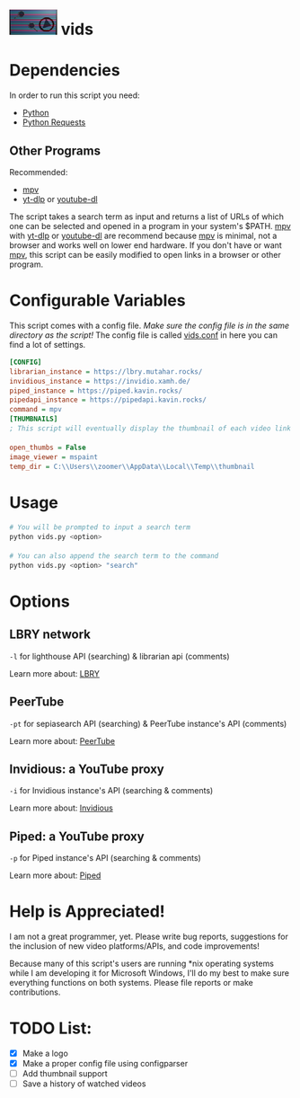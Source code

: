 # <img src="logo.png" alt = "vids logo" width = "85" height = "45" /> vids

# Dependencies
In order to run this script you need:
- [Python](https://en.wikipedia.org/wiki/Python_(programming_language))
- [Python Requests](https://en.wikipedia.org/wiki/Requests_(software))

## Other Programs
Recommended:
- [mpv](https://github.com/mpv-player/mpv)
- [yt-dlp](https://github.com/yt-dlp/yt-dlp) or [youtube-dl](https://github.com/ytdl-org/youtube-dl)

The script takes a search term as input and returns a list of URLs of which one can be selected and opened in a program in your system's $PATH. [mpv](https://github.com/mpv-player/mpv) with [yt-dlp](https://github.com/yt-dlp/yt-dlp) or [youtube-dl](https://github.com/ytdl-org/youtube-dl) are recommend because [mpv](https://github.com/mpv-player/mpv) is minimal, not a browser and works well on lower end hardware. If you don't have or want [mpv](https://github.com/mpv-player/mpv), this script can be easily modified to open links in a browser or other program.

# Configurable Variables
This script comes with a config file. *Make sure the config file is in the same directory as the script!* The config file is called [vids.conf](vids.conf) in here you can find a lot of settings.
``` ini
[CONFIG]
librarian_instance = https://lbry.mutahar.rocks/
invidious_instance = https://invidio.xamh.de/
piped_instance = https://piped.kavin.rocks/
pipedapi_instance = https://pipedapi.kavin.rocks/
command = mpv
[THUMBNAILS]
; This script will eventually display the thumbnail of each video link but this feature is still under development so it is set to False by default.

open_thumbs = False
image_viewer = mspaint
temp_dir = C:\\Users\\zoomer\\AppData\\Local\\Temp\\thumbnail
```

# Usage
``` bash
# You will be prompted to input a search term
python vids.py <option>

# You can also append the search term to the command
python vids.py <option> "search"
```

# Options
## LBRY network
`-l` for lighthouse API (searching) & librarian api (comments)

Learn more about: [LBRY](https://en.wikipedia.org/wiki/LBRY)

## PeerTube
`-pt` for sepiasearch API (searching) & PeerTube instance's API (comments) 

Learn more about: [PeerTube](https://en.wikipedia.org/wiki/PeerTube)

## Invidious: a YouTube proxy
`-i` for Invidious instance's API (searching & comments)

Learn more about: [Invidious](https://invidious.io/)

## Piped: a YouTube proxy
`-p` for Piped instance's API (searching & comments)

Learn more about: [Piped](https://github.com/TeamPiped/Piped#piped)

# Help is Appreciated!
I am not a great programmer, yet. Please write bug reports, suggestions for the inclusion of new video platforms/APIs, and code improvements!

Because many of this script's users are running *nix operating systems while I am developing it for Microsoft Windows, I'll do my best to make sure everything functions on both systems. Please file reports or make contributions.

# TODO List:
- [x] Make a logo
- [x] Make a proper config file using configparser
- [ ] Add thumbnail support
- [ ] Save a history of watched videos
